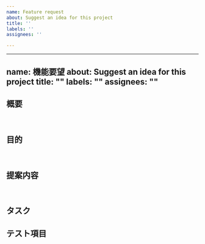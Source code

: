 ```yaml
---
name: Feature request
about: Suggest an idea for this project
title: ''
labels: ''
assignees: ''

---
```


---
name: 機能要望
about: Suggest an idea for this project
title: ""
labels: ""
assignees: ""
---
## 概要

​
## 目的

​
## 提案内容
​

## タスク


## テスト項目
